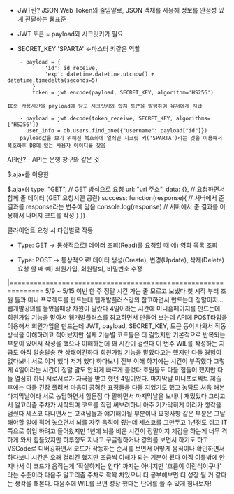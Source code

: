 - JWT란?
    JSON Web Token의 줄임말로, JSON 객체를 사용해 정보를 안정성 있게 전달하는 웹표준

- JWT 토큰 = payload와 시크릿키가 필요

- SECRET_KEY 'SPARTA' <-마스터 키같은 역할
```
	- payload = {
            'id': id_receive,
            'exp': datetime.datetime.utcnow() + datetime.timedelta(seconds=5)
        }
        token = jwt.encode(payload, SECRET_KEY, algorithm='HS256')

ID와 사용시간을 payload에 담고 시크릿키와 합쳐 토큰을 발행하여 유저에게 지급
```
```
	- payload = jwt.decode(token_receive, SECRET_KEY, algorithms=['HS256'])
	  user_info = db.users.find_one({"username": payload["id"]})              
	payload값을 보기 위해선 복호화에 열쇠인 시크릿 키('SPARTA')라는 것을 이용해서 복호화후 DB에 있는 사용자 아이디를 찾음
```

API란? - API는 은행 창구와 같은 것

$.ajax를 이용한

$.ajax({
  type: "GET", // GET 방식으로 요청
  url: "url 주소",
  data: {}, // 요청하면서 함께 줄 데이터 (GET 요청시엔 공란)
  success: function(response){ // 서버에서 준 결과를 response라는 변수에 담음
    console.log(response) // 서버에서 준 결과를 이용해서 나머지 코드를 작성
  }
})

클라이언트 요청 시 타입별로 작동 
* Type: GET        →      통상적으로! 데이터 조회(Read)를 요청할 때
                           예) 영화 목록 조회

* Type: POST     →      통상적으로! 데이터 생성(Create), 변경(Update), 삭제(Delete) 요청 할 때
                           예) 회원가입, 회원탈퇴, 비밀번호 수정

|==============================================================
	5/9 ~ 5/15 
이번 한 주 정말 시간 가는 줄 모르고 보냈다
첫 시작 부터 조원 들과 미니 프로젝트를 만드는데 웹개발플러스강의 참고하면서 만드는데 정말이지...
웹개발강의를 들었을때랑 차원이 달랐다 4일이라는 시간에 미니홈페이지를 만드는데 회원가입 기능을 맡아서 웹개발플러스를 참고하면서 만들어 보는데 API에 POST타입을 이용해서 회원가입을 만드는데 JWT, payload, SECRET_KEY, 토큰 등이 나와서 작동방식을 이해하려고 적어놨지만 실제 기능별 코드들은 더 길었지만 기본적으로 반복되는 부분이 있어서 작성을 했으나 이해하는데 꽤 시간이 걸렸다 이 번주 WIL를 작성하는 지금도 아직 알송달송 한 상태이긴하다 회원가입 기능을 맡았다고는 했지만 다들 경험이 없다보니 서로 이거 했다 저거 했다 하다보니 전부 이해 하기에는 시간이 부족했다 그렇게 4일이라는 시간이 정말 말도 안되게 빠르게 흘렀다
조원들도 다들 힘들어 했지만 다들 열심히 하니 서로서로가 자극을 받고 했던 4일이었다. 마지막날 미니프로젝트 제출 후에는 다들 긴장 풀려서
마음이 공허한 표정들을 다들 지었기도 했고 농담도 처음 해본 마지막날이라 서로 농담하면서 힘든점 다 말하면서 마지막날을 보내니 재밌었다
그리고서 알고리즘 주차가 시작되며 코드를 직접 써보려하니 아주 기가막히게 머리가 생각을 멈췄다 세스코 다니면서는 고객님들과 얘기해야될 부분이나
요청사항 같은 부분은 그날 해야할 일에 적어 놓으면서 뇌를 자주 움직여 줬는데 세스코를 그만두고 1년정도 쉬고 IT쪽으로 취업 하려고 들어왔지만
1년에 뇌를 비운 시간이 정말이지 체감을 하는게 너무 격하게 와서 힘들었지만 하루정도 지나고 구글링하거나 강의를 보면서 하기도 하고 VSCode로 디버깅하면서
코드가 작동하는 순서를 보면서 어떻게 움직이나 확인하면서 하다보니 시간은 오래 걸리긴 했지만 조금씩 이해가 되는 기분이 됬다 아직 이틀밖에 안지나서 이 코드가 움직는게
'확실하게는 안다' 까지는 아니지만 '흐름이 이런식이구나' 라는 수준이라 다음주 알고리즘 주차로 꽉꽉 차있으니 더 공부해보면 더 성장 될 거 같다는 생각을 해본다.
다음주에 WIL를 쓰면 성장 했다는 단어를 쓸 수 있게 힘내보자!

